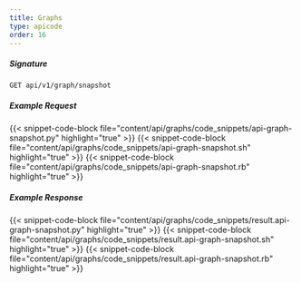 ```yaml
---
title: Graphs
type: apicode
order: 16
---
```


##### Signature
`GET api/v1/graph/snapshot`
##### Example Request
{{< snippet-code-block file="content/api/graphs/code_snippets/api-graph-snapshot.py" highlight="true" >}}
{{< snippet-code-block file="content/api/graphs/code_snippets/api-graph-snapshot.sh" highlight="true" >}}
{{< snippet-code-block file="content/api/graphs/code_snippets/api-graph-snapshot.rb" highlight="true" >}}
##### Example Response
{{< snippet-code-block file="content/api/graphs/code_snippets/result.api-graph-snapshot.py" highlight="true" >}}
{{< snippet-code-block file="content/api/graphs/code_snippets/result.api-graph-snapshot.sh" highlight="true" >}}
{{< snippet-code-block file="content/api/graphs/code_snippets/result.api-graph-snapshot.rb" highlight="true" >}}
